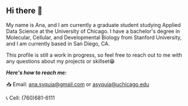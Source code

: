 ## Hi there 👋

My name is Ana, and I am currently a graduate student studying Applied Data Science at the University of Chicago. I have a bachelor's degree in Molecular, Cellular, and Developmental Biology from Stanford University, and I am currently based in San Diego, CA.

This profile is still a work in progress, so feel free to reach out to me with any questions about my projects or skillset😁

***Here's how to reach me:***

📥 Email: ana.syquia@gmail.com or asyquia@uchicago.edu

📞 Cell: (760)681-6111


<!--
**anasyquia/anasyquia** is a ✨ _special_ ✨ repository because its `README.md` (this file) appears on your GitHub profile.

Here are some ideas to get you started:

- 🔭 I’m currently working on ...
- 🌱 I’m currently learning ...
- 👯 I’m looking to collaborate on ...
- 🤔 I’m looking for help with ...
- 💬 Ask me about ...
- 📫 How to reach me: ...
- 😄 Pronouns: ...
- ⚡ Fun fact: ...
-->
